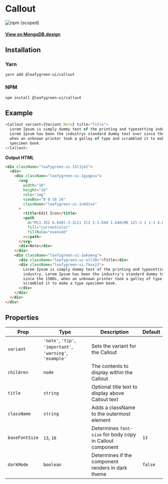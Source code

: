 # Callout

![npm (scoped)](https://img.shields.io/npm/v/@leafygreen-ui/callout.svg)

#### [View on MongoDB.design](https://www.mongodb.design/component/callout/live-example/)

## Installation

### Yarn

```shell
yarn add @leafygreen-ui/callout
```

### NPM

```shell
npm install @leafygreen-ui/callout
```

## Example

```js
<Callout variant={Variant.Note} title="Title">
  Lorem Ipsum is simply dummy text of the printing and typesetting industry.
  Lorem Ipsum has been the industrys standard dummy text ever since the 1500s,
  when an unknown printer took a galley of type and scrambled it to make a type
  specimen book.
</Callout>
```

**Output HTML**

```html
<div className="leafygreen-ui-15l3je2">
  <div>
    <div className="leafygreen-ui-1gyqpuu">
      <svg
        width="16"
        height="16"
        role="img"
        viewBox="0 0 16 16"
        className="leafygreen-ui-1n4dsve"
      >
        <title>Edit Icon</title>
        <path
          d="M11.352 6.648l-2-2L11 3l2 2-1.648 1.648zM6 12l-3 1 1-3 4.648-4.648 2 2L6 12z"
          fill="currentColor"
          fillRule="evenodd"
        ></path>
      </svg>
      <div>Note</div>
    </div>
    <div className="leafygreen-ui-1wkamxg">
      <div className="leafygreen-ui-oll38v">Title</div>
      <div className="leafygreen-ui-7kuxj3">
        Lorem Ipsum is simply dummy text of the printing and typesetting
        industry. Lorem Ipsum has been the industry's standard dummy text ever
        since the 1500s, when an unknown printer took a galley of type and
        scrambled it to make a type specimen book.
      </div>
    </div>
  </div>
</div>
```

## Properties

| Prop           | Type                                                       | Description                                               | Default |
| -------------- | ---------------------------------------------------------- | --------------------------------------------------------- | ------- |
| `variant`      | `'note'`, `'tip'`, `'important'`, `'warning'`, `'example'` | Sets the variant for the Callout                          |         |
| `children`     | `node`                                                     | The contents to display within the Callout                |         |
| `title`        | `string`                                                   | Optional title text to display above Callout text         |         |
| `className`    | `string`                                                   | Adds a className to the outermost element                 |         |
| `baseFontSize` | `13`, `16`                                                 | Determines `font-size` for body copy in Callout component | `13`    |
| `darkMode`     | `boolean`                                                  | Determines if the component renders in dark theme         | `false` |
